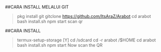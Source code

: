 ##CARA INSTALL MELALUI GIT

> pkg install git
> gitclone https://github.com/ItsAraZ/Arabot
> cd arabot
> bash install.sh
> npm start
> scan qr

##CARA INSTALL

> termux-setup-storage [Y]
> cd /sdcard
> cd -r arabot /$HOME
> cd arabot
> bash install.sh 
> npm start
> Now scan the QR
